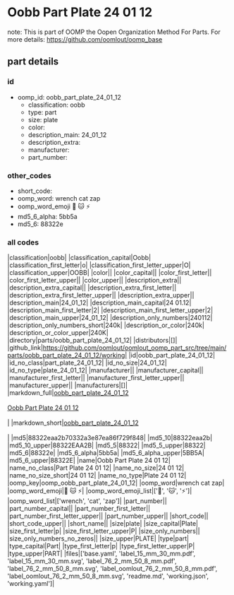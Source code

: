 # Oobb Part Plate 24 01 12  

note: This is part of OOMP the Oopen Organization Method For Parts. For more details: https://github.com/oomlout/oomp_base

##  part details





### id
* oomp_id: oobb_part_plate_24_01_12
  * classification: oobb
  * type: part
  * size: plate
  * color: 
  * description_main: 24_01_12
  * description_extra: 
  * manufacturer: 
  * part_number: 

### other_codes
* short_code: 
* oomp_word: wrench cat zap
* oomp_word_emoji :wrench: :cat: :zap:
* md5_6_alpha: 5bb5a
* md5_6: 88322e

### all codes 
|classification|oobb|
|classification_capital|Oobb|
|classification_first_letter|o|
|classification_first_letter_upper|O|
|classification_upper|OOBB|
|color||
|color_capital||
|color_first_letter||
|color_first_letter_upper||
|color_upper||
|description_extra||
|description_extra_capital||
|description_extra_first_letter||
|description_extra_first_letter_upper||
|description_extra_upper||
|description_main|24_01_12|
|description_main_capital|24 01.12|
|description_main_first_letter|2|
|description_main_first_letter_upper|2|
|description_main_upper|24_01_12|
|description_only_numbers|240112|
|description_only_numbers_short|240k|
|description_or_color|240k|
|description_or_color_upper|240K|
|directory|parts/oobb_part_plate_24_01_12|
|distributors|[]|
|github_link|https://github.com/oomlout/oomlout_oomp_part_src/tree/main/parts/oobb_part_plate_24_01_12/working|
|id|oobb_part_plate_24_01_12|
|id_no_class|part_plate_24_01_12|
|id_no_size|24_01_12|
|id_no_type|plate_24_01_12|
|manufacturer||
|manufacturer_capital||
|manufacturer_first_letter||
|manufacturer_first_letter_upper||
|manufacturer_upper||
|manufacturers|[]|
|markdown_full|[oobb_part_plate_24_01_12](https://github.com/oomlout/oomlout_oomp_part_src/tree/main/parts/oobb_part_plate_24_01_12/working)<br>[](https://github.com/oomlout/oomlout_oomp_part_src/tree/main/parts/oobb_part_plate_24_01_12/working)<br>[Oobb Part Plate 24 01 12](https://github.com/oomlout/oomlout_oomp_part_src/tree/main/parts/oobb_part_plate_24_01_12/working)<br><br>|
|markdown_short|[oobb_part_plate_24_01_12](https://github.com/oomlout/oomlout_oomp_part_src/tree/main/parts/oobb_part_plate_24_01_12/working)<br><br>|
|md5|88322eaa2b70332a3e87ea86f729f848|
|md5_10|88322eaa2b|
|md5_10_upper|88322EAA2B|
|md5_5|88322|
|md5_5_upper|88322|
|md5_6|88322e|
|md5_6_alpha|5bb5a|
|md5_6_alpha_upper|5BB5A|
|md5_6_upper|88322E|
|name|Oobb Part Plate 24 01 12|
|name_no_class|Part Plate 24 01 12|
|name_no_size|24 01 12|
|name_no_size_short|24 01 12|
|name_no_type|Plate 24 01 12|
|oomp_key|oomp_oobb_part_plate_24_01_12|
|oomp_word|wrench cat zap|
|oomp_word_emoji|:wrench: :cat: :zap:|
|oomp_word_emoji_list|[':wrench:', ':cat:', ':zap:']|
|oomp_word_list|['wrench', 'cat', 'zap']|
|part_number||
|part_number_capital||
|part_number_first_letter||
|part_number_first_letter_upper||
|part_number_upper||
|short_code||
|short_code_upper||
|short_name||
|size|plate|
|size_capital|Plate|
|size_first_letter|p|
|size_first_letter_upper|P|
|size_only_numbers||
|size_only_numbers_no_zeros||
|size_upper|PLATE|
|type|part|
|type_capital|Part|
|type_first_letter|p|
|type_first_letter_upper|P|
|type_upper|PART|
|files|['base.yaml', 'label_15_mm_30_mm.pdf', 'label_15_mm_30_mm.svg', 'label_76_2_mm_50_8_mm.pdf', 'label_76_2_mm_50_8_mm.svg', 'label_oomlout_76_2_mm_50_8_mm.pdf', 'label_oomlout_76_2_mm_50_8_mm.svg', 'readme.md', 'working.json', 'working.yaml']|
